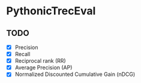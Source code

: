 # PythonicTrecEval

## TODO

 - [x] Precision
 - [x] Recall
 - [x] Reciprocal rank (RR)
 - [x] Average Precision (AP)
 - [x] Normalized Discounted Cumulative Gain (nDCG) 